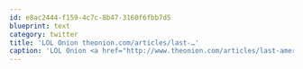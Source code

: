 ```yaml
---
id: e8ac2444-f159-4c7c-8b47-3160f6fbb7d5
blueprint: text
category: twitter
title: 'LOL Onion theonion.com/articles/last-…'
caption: 'LOL Onion <a href="http://www.theonion.com/articles/last-american-who-knew-what-the-fuck-he-was-doing,26268/" title="http://www.theonion.com/articles/last-american-who-knew-what-the-fuck-he-was-doing,26268/" class="link link_untco">theonion.com/articles/last-…</a>'
---
```


